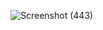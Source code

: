![Screenshot (443)](https://user-images.githubusercontent.com/38183313/88289529-91156480-cd1f-11ea-894d-b18258ad98cb.png)
